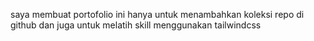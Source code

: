 saya membuat portofolio ini hanya untuk menambahkan koleksi repo di github dan juga untuk melatih skill menggunakan tailwindcss
